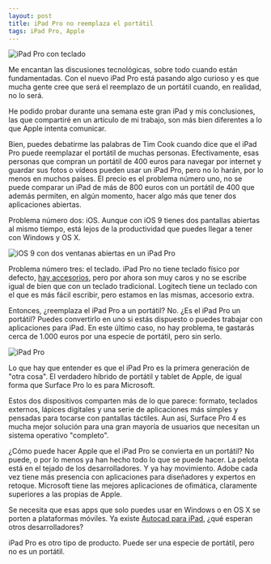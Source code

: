 ```yaml
---
layout: post
title: iPad Pro no reemplaza el portátil
tags: iPad Pro, Apple
---
```

![iPad Pro con teclado](http://i.imgur.com/nkELllx.jpg)

Me encantan las discusiones tecnológicas, sobre todo cuando están fundamentadas. Con el nuevo iPad Pro está pasando algo curioso y es que mucha gente cree que será el reemplazo de un portátil cuando, en realidad, no lo será.

He podido probar durante una semana este gran iPad y mis conclusiones, las que compartiré en un artículo de mi trabajo, son más bien diferentes a lo que Apple intenta comunicar.

Bien, puedes debatirme las palabras de Tim Cook cuando dice que el iPad Pro puede reemplazar el portátil de muchas personas. Efectivamente, esas personas que compran un portátil de 400 euros para navegar por internet y guardar sus fotos o vídeos pueden usar un iPad Pro, pero no lo harán, por lo menos en muchos países. El precio es el problema número uno, no se puede comparar un iPad de más de 800 euros con un portátil de 400 que además permiten, en algún momento, hacer algo más que tener dos aplicaciones abiertas.

Problema número dos: iOS. Aunque con iOS 9 tienes dos pantallas abiertas al mismo tiempo, está lejos de la productividad que puedes llegar a tener con Windows y OS X.

![iOS 9 con dos ventanas abiertas en un iPad Pro](http://i.imgur.com/7BDD5Xk.png)

Problema número tres: el teclado. iPad Pro no tiene teclado físico por defecto, [hay accesorios](http://www.apple.com/es/smart-keyboard/), pero por ahora son muy caros y no se escribe igual de bien que con un teclado tradicional. Logitech tiene un teclado con el que es más fácil escribir, pero estamos en las mismas, accesorio extra.

Entonces, ¿reemplaza el iPad Pro a un portátil? No. ¿Es el iPad Pro un portátil? Puedes convertirlo en uno si estás dispuesto o puedes trabajar con aplicaciones para iPad. En este último caso, no hay problema, te gastarás cerca de 1.000 euros por una especie de portátil, pero sin serlo.

![iPad Pro](http://i.imgur.com/eJBjkEF.jpg)

Lo que hay que entender es que el iPad Pro es la primera generación de "otra cosa". El verdadero híbrido de portátil y tablet de Apple, de igual forma que Surface Pro lo es para Microsoft.

Estos dos dispositivos comparten más de lo que parece: formato, teclados externos, lápices digitales y una serie de aplicaciones más simples y pensadas para tocarse con pantallas táctiles. Aun así, Surface Pro 4 es mucha mejor solución para una gran mayoría de usuarios que necesitan un sistema operativo "completo".

¿Cómo puede hacer Apple que el iPad Pro se convierta en un portátil? No puede, o por lo menos ya han hecho todo lo que se puede hacer. La pelota está en el tejado de los desarrolladores. Y ya hay movimiento. Adobe cada vez tiene más presencia con aplicaciones para diseñadores y expertos en retoque. Microsoft tiene las mejores aplicaciones de ofimática, claramente superiores a las propias de Apple.

Se necesita que esas apps que solo puedes usar en Windows o en OS X se porten a plataformas móviles. Ya existe [Autocad para iPad](https://appsto.re/es/M0VBx.i), ¿qué esperan otros desarrolladores?

iPad Pro es otro tipo de producto. Puede ser una especie de portátil, pero no es un portátil.
